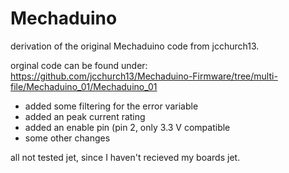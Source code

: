 # Mechaduino
derivation of the original Mechaduino code from jcchurch13.

orginal code can be found under: https://github.com/jcchurch13/Mechaduino-Firmware/tree/multi-file/Mechaduino_01/Mechaduino_01

- added some filtering for the error variable
- added an peak current rating
- added an enable pin (pin 2, only 3.3 V compatible
- some other changes 

all not tested jet, since I haven't recieved my boards jet.
